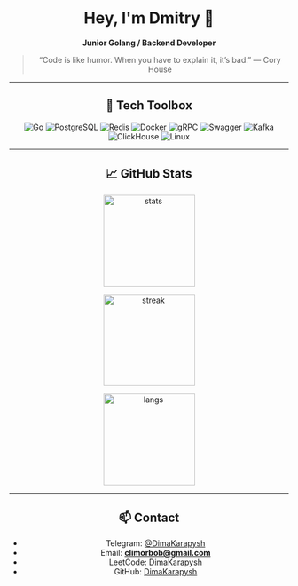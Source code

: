 <div align="center">

# Hey, I'm Dmitry 👋  

**Junior Golang / Backend Developer**  

> “Code is like humor. When you have to explain it, it’s bad.” — Cory House  

---

## 🔧 Tech Toolbox  

![Go](https://img.shields.io/badge/Go-007ACC?style=for-the-badge&logo=go&logoColor=white)
![PostgreSQL](https://img.shields.io/badge/PostgreSQL-336791?style=for-the-badge&logo=postgresql&logoColor=white)
![Redis](https://img.shields.io/badge/Redis-CC0000?style=for-the-badge&logo=redis&logoColor=white)
![Docker](https://img.shields.io/badge/Docker-0db7ed?style=for-the-badge&logo=docker&logoColor=white)
![gRPC](https://img.shields.io/badge/gRPC-007ACC?style=for-the-badge&logo=grpc&logoColor=white)
![Swagger](https://img.shields.io/badge/Swagger-85EA2D?style=for-the-badge&logo=swagger&logoColor=black)
![Kafka](https://img.shields.io/badge/Kafka-231F20?style=for-the-badge&logo=apache-kafka&logoColor=white)
![ClickHouse](https://img.shields.io/badge/ClickHouse-FFCC01?style=for-the-badge&logo=clickhouse&logoColor=black)
![Linux](https://img.shields.io/badge/Linux-007ACC?style=for-the-badge&logo=linux&logoColor=white)

---

  

## 📈 GitHub Stats



  <!-- Общая статистика -->
  <img
    src="https://github-readme-stats.vercel.app/api?username=DimaKarapysh&show_icons=true&theme=tokyonight&include_all_commits=true&count_private=true&rank_icon=github"
    height="165" alt="stats"/>
<div>
  <!-- Streak (подряд и самый длинный) -->
  <img
    src="https://streak-stats.demolab.com?user=DimaKarapysh&theme=tokyonight&date_format=j%20M%5B%20Y%5D"
    height="165" alt="streak"/>

  <!-- Топ языков -->
  <img
    src="https://github-readme-stats.vercel.app/api/top-langs/?username=DimaKarapysh&layout=compact&theme=tokyonight&langs_count=8"
    height="165" alt="langs"/>
</div>



---

## 📫 Contact  

- Telegram: [@DimaKarapysh](https://t.me/DimaKarapysh)  
- Email: **climorbob@gmail.com**  
- LeetCode: [DimaKarapysh](https://leetcode.com/u/DimaKarapysh/)  
- GitHub: [DimaKarapysh](https://github.com/DimaKarapysh)
  
</div>
